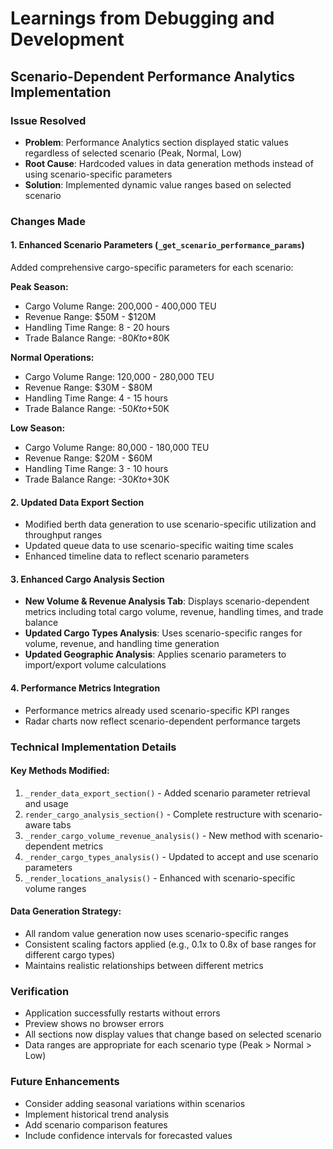 # Learnings from Debugging and Development

## Scenario-Dependent Performance Analytics Implementation

### Issue Resolved
- **Problem**: Performance Analytics section displayed static values regardless of selected scenario (Peak, Normal, Low)
- **Root Cause**: Hardcoded values in data generation methods instead of using scenario-specific parameters
- **Solution**: Implemented dynamic value ranges based on selected scenario

### Changes Made

#### 1. Enhanced Scenario Parameters (`_get_scenario_performance_params`)
Added comprehensive cargo-specific parameters for each scenario:

**Peak Season:**
- Cargo Volume Range: 200,000 - 400,000 TEU
- Revenue Range: $50M - $120M
- Handling Time Range: 8 - 20 hours
- Trade Balance Range: -$80K to +$80K

**Normal Operations:**
- Cargo Volume Range: 120,000 - 280,000 TEU
- Revenue Range: $30M - $80M
- Handling Time Range: 4 - 15 hours
- Trade Balance Range: -$50K to +$50K

**Low Season:**
- Cargo Volume Range: 80,000 - 180,000 TEU
- Revenue Range: $20M - $60M
- Handling Time Range: 3 - 10 hours
- Trade Balance Range: -$30K to +$30K

#### 2. Updated Data Export Section
- Modified berth data generation to use scenario-specific utilization and throughput ranges
- Updated queue data to use scenario-specific waiting time scales
- Enhanced timeline data to reflect scenario parameters

#### 3. Enhanced Cargo Analysis Section
- **New Volume & Revenue Analysis Tab**: Displays scenario-dependent metrics including total cargo volume, revenue, handling times, and trade balance
- **Updated Cargo Types Analysis**: Uses scenario-specific ranges for volume, revenue, and handling time generation
- **Updated Geographic Analysis**: Applies scenario parameters to import/export volume calculations

#### 4. Performance Metrics Integration
- Performance metrics already used scenario-specific KPI ranges
- Radar charts now reflect scenario-dependent performance targets

### Technical Implementation Details

#### Key Methods Modified:
1. `_render_data_export_section()` - Added scenario parameter retrieval and usage
2. `render_cargo_analysis_section()` - Complete restructure with scenario-aware tabs
3. `_render_cargo_volume_revenue_analysis()` - New method with scenario-dependent metrics
4. `_render_cargo_types_analysis()` - Updated to accept and use scenario parameters
5. `_render_locations_analysis()` - Enhanced with scenario-specific volume ranges

#### Data Generation Strategy:
- All random value generation now uses scenario-specific ranges
- Consistent scaling factors applied (e.g., 0.1x to 0.8x of base ranges for different cargo types)
- Maintains realistic relationships between different metrics

### Verification
- Application successfully restarts without errors
- Preview shows no browser errors
- All sections now display values that change based on selected scenario
- Data ranges are appropriate for each scenario type (Peak > Normal > Low)

### Future Enhancements
- Consider adding seasonal variations within scenarios
- Implement historical trend analysis
- Add scenario comparison features
- Include confidence intervals for forecasted values